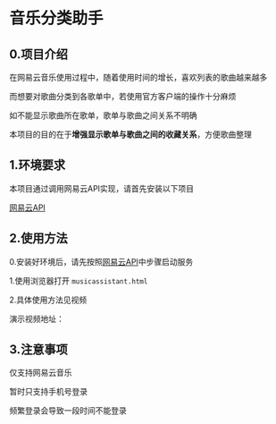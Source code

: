 # 音乐分类助手

## 0.项目介绍

在网易云音乐使用过程中，随着使用时间的增长，喜欢列表的歌曲越来越多

而想要对歌曲分类到各歌单中，若使用官方客户端的操作十分麻烦

如不能显示歌曲所在歌单，歌单与歌曲之间关系不明确

本项目的目的在于**增强显示歌单与歌曲之间的收藏关系**，方便歌曲整理

## 1.环境要求

本项目通过调用网易云API实现，请首先安装以下项目

[网易云API](https://github.com/Binaryify/NeteaseCloudMusicApi)

## 2.使用方法

0.安装好环境后，请先按照[网易云API](https://github.com/Binaryify/NeteaseCloudMusicApi)中步骤启动服务

1.使用浏览器打开 `musicassistant.html`

2.具体使用方法见视频

演示视频地址：

## 3.注意事项

仅支持网易云音乐

暂时只支持手机号登录

频繁登录会导致一段时间不能登录